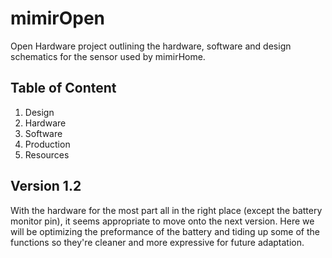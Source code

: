 # mimirOpen
Open Hardware project outlining the hardware, software and design schematics for the sensor used by mimirHome.

## Table of Content
1. Design
1. Hardware
1. Software
1. Production
1. Resources

## Version 1.2
With the hardware for the most part all in the right place (except the battery monitor pin), it seems appropriate to move onto the next version.  Here we will be optimizing the preformance of the battery and tiding up some of the functions so they're cleaner and more expressive for future adaptation.

